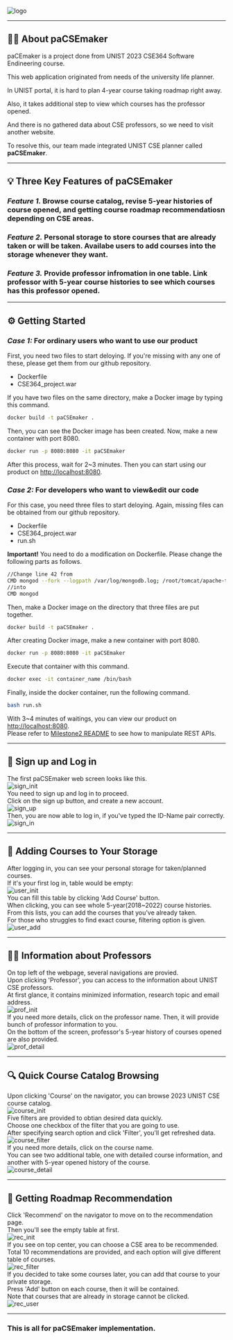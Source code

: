 ![logo](https://github.com/changuniuni/2023-CSE364-SE-Group7/assets/64305539/969bf827-e539-483a-9b6b-e9d6416ebe20)  

- - -

## **🏃‍♂️ About paCSEmaker**  
paCEmaker is a project done from UNIST 2023 CSE364 Software Endineering course.  

This web application originated from needs of the university life planner.  

In UNIST portal, it is hard to plan 4-year course taking roadmap right away.  

Also, it takes additional step to view which courses has the professor opened.  

And there is no gathered data about CSE professors, so we need to visit another website.  

To resolve this, our team made integrated UNIST CSE planner called **paCSEmaker**.  

- - -

## **💡 Three Key Features of paCSEmaker**  
### *Feature 1.* Browse course catalog, revise 5-year histories of course opened, and getting course roadmap recommendatiosn depending on CSE areas.  

### *Feature 2.* Personal storage to store courses that are already taken or will be taken. Availabe users to add courses into the storage whenever they want.  

### *Feature 3.* Provide professor infromation in one table. Link professor with 5-year course histories to see which courses has this professor opened.  

- - -

## **⚙️ Getting Started**  
### *Case 1:* For ordinary users who want to use our product  
First, you need two files to start deloying. If you're missing with any one of these, please get them from our github repository.
* Dockerfile  
* CSE364_project.war

If you have two files on the same directory, make a Docker image by typing this command.  
```bash
docker build -t paCSEmaker .
```
Then, you can see the Docker image has been created. Now, make a new container with port 8080.  
```bash
docker run -p 8080:8080 -it paCSEmaker
```
After this process, wait for 2~3 minutes. Then you can start using our product on <http://localhost:8080>.  
### *Case 2:* For developers who want to view&edit our code  
For this case, you need three files to start deloying. Again, missing files can be obtained from our github repository.
* Dockerfile  
* CSE364_project.war
* run.sh

**Important!** You need to do a modification on Dockerfile. Please change the following parts as follows.  
```bash
//Change line 42 from  
CMD mongod --fork --logpath /var/log/mongodb.log; /root/tomcat/apache-tomcat-10.0.10/bin/catalina.sh run  
//into  
CMD mongod  
```
Then, make a Docker image on the directory that three files are put together.  
```bash
docker build -t paCSEmaker .
```
After creating Docker image, make a new container with port 8080.  
```bash
docker run -p 8080:8080 -it paCSEmaker
```
Execute that container with this command.  
```bash
docker exec -it container_name /bin/bash
```
Finally, inside the docker container, run the following command.  
```bash
bash run.sh
```
With 3~4 minutes of waitings, you can view our product on <http://localhost:8080>.  
Please refer to [Milestone2 README](https://github.com/changuniuni/2023-CSE364-SE-Group7/blob/milestone2/README.md) to see how to manipulate REST APIs.

- - -

## **🔑 Sign up and Log in**  
The first paCSEmaker web screen looks like this.  
![sign_init](https://github.com/changuniuni/2023-CSE364-SE-Group7/assets/64305539/b5db8170-ba98-4aae-98fa-ee6f17abf27d)  
You need to sign up and log in to proceed.  
Click on the sign up button, and create a new account.  
![sign_up](https://github.com/changuniuni/2023-CSE364-SE-Group7/assets/64305539/e56c6071-6d0c-486a-b2be-f7616c09a78d)  
Then, you are now able to log in, if you've typed the ID-Name pair correctly.  
![sign_in](https://github.com/changuniuni/2023-CSE364-SE-Group7/assets/64305539/9ffb1b47-f54c-4b09-b7ce-72c68be471ca)  
- - -
## **📃 Adding Courses to Your Storage**  
After logging in, you can see your personal storage for taken/planned courses.  
If it's your first log in, table would be empty:  
![user_init](https://github.com/changuniuni/2023-CSE364-SE-Group7/assets/64305539/99b6433e-2371-46c2-bbaa-1e4cc9663ec8)  
You can fill this table by clicking 'Add Course' button.  
When clicking, you can see whole 5-year(2018~2022) course histories.  
From this lists, you can add the courses that you've already taken.  
For those who struggles to find exact course, filtering option is given.  
![user_add](https://github.com/changuniuni/2023-CSE364-SE-Group7/assets/64305539/45d0679e-174e-47b8-b40c-797b617f5ad1)  
- - -
## **👩‍🏫 Information about Professors**  
On top left of the webpage, several navigations are provied.  
Upon clicking 'Professor', you can access to the information about UNIST CSE professors.  
At first glance, it contains minimized information, research topic and email address.  
![prof_init](https://github.com/changuniuni/2023-CSE364-SE-Group7/assets/64305539/0496e04a-e41e-44f5-9489-d101e53eaa55)  
If you need more details, click on the professor name. Then, it will provide bunch of professor information to you.  
On the bottom of the screen, professor's 5-year history of courses opened are also provided.  
![prof_detail](https://github.com/changuniuni/2023-CSE364-SE-Group7/assets/64305539/57198cb4-8c5e-4857-a068-f3abdc0b175e)  
- - -
## **🔍 Quick Course Catalog Browsing**    
Upon clicking 'Course' on the navigator, you can browse 2023 UNIST CSE course catalog.  
![course_init](https://github.com/changuniuni/2023-CSE364-SE-Group7/assets/64305539/48993d55-2dc5-4a56-8503-87221f2438c4)  
Five filters are provided to obtian desired data quickly.  
Choose one checkbox of the filter that you are going to use.  
After specifying search option and click 'Filter', you'll get refreshed data.
![course_filter](https://github.com/changuniuni/2023-CSE364-SE-Group7/assets/64305539/cbb4e8ae-53b3-46dc-8c1b-70f2e847bbb9)  
If you need more details, click on the course name.  
You can see two additional table, one with detailed course information, and another with 5-year opened history of the course.  
![course_detail](https://github.com/changuniuni/2023-CSE364-SE-Group7/assets/64305539/adf097cd-3c9d-4fb9-8d98-f9bb81564aad)  
- - -
## **🚩 Getting Roadmap Recommendation**    
Click 'Recommend' on the navigator to move on to the recommendation page.  
Then you'll see the empty table at first.  
![rec_init](https://github.com/changuniuni/2023-CSE364-SE-Group7/assets/64305539/fa82e527-7555-4664-bd29-ba1a3ec5e078)  
If you see on top center, you can choose a CSE area to be recommended.  
Total 10 recommendations are provided, and each option will give different table of courses.  
![rec_filter](https://github.com/changuniuni/2023-CSE364-SE-Group7/assets/64305539/ac35c780-b7cd-4dbe-84cb-618f8a69dfe9)  
If you decided to take some courses later, you can add that course to your private storage.  
Press 'Add' button on each course, then it will be contained.  
Note that courses that are already in storage cannot be clicked.  
![rec_user](https://github.com/changuniuni/2023-CSE364-SE-Group7/assets/64305539/ce56eec6-66fe-4aa6-b748-21dc479257b8)  
- - -
### This is all for paCSEmaker implementation.  
